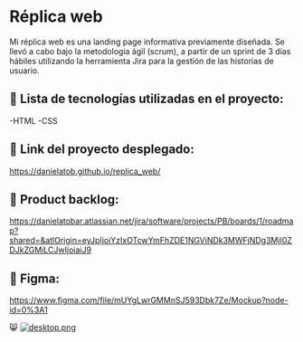 # Réplica web 

Mi réplica web es una landing page informativa previamente diseñada. Se llevó a cabo bajo la metodologia ágil (scrum), a partir de un sprint de 3 días hábiles utilizando la herramienta Jira para la gestión de las historias de usuario.

## :pushpin: Lista de tecnologías utilizadas en el proyecto: 

-HTML 
-CSS

## :paperclip: Link del proyecto desplegado: 

https://danielatob.github.io/replica_web/

## :open_file_folder: Product backlog: 

https://danielatobar.atlassian.net/jira/software/projects/PB/boards/1/roadmap?shared=&atlOrigin=eyJpIjoiYzIxOTcwYmFhZDE1NGViNDk3MWFjNDg3MjI0ZDJkZGMiLCJwIjoiaiJ9 

## :art: Figma: 

https://www.figma.com/file/mUYgLwrGMMnSJ593Dbk7Ze/Mockup?node-id=0%3A1

:smile_cat:
[![desktop.png](https://i.postimg.cc/wjfjt8W5/desktop.png)](https://postimg.cc/DSGTDD3m)
